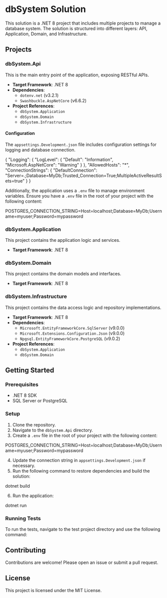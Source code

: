 # dbSystem Solution

This solution is a .NET 8 project that includes multiple projects to manage a database system. The solution is structured into different layers: API, Application, Domain, and Infrastructure.

## Projects

### dbSystem.Api

This is the main entry point of the application, exposing RESTful APIs.

- **Target Framework**: .NET 8
- **Dependencies**:
  - `dotenv.net` (v3.2.1)
  - `Swashbuckle.AspNetCore` (v6.6.2)
- **Project References**:
  - `dbSystem.Application`
  - `dbSystem.Domain`
  - `dbSystem.Infrastructure`

#### Configuration

The `appsettings.Development.json` file includes configuration settings for logging and database connection.

{ "Logging": { "LogLevel": { "Default": "Information", "Microsoft.AspNetCore": "Warning" } }, "AllowedHosts": "*", "ConnectionStrings": { "DefaultConnection": "Server=.;Database=MyDb;Trusted_Connection=True;MultipleActiveResultSets=true" } }

Additionally, the application uses a `.env` file to manage environment variables. Ensure you have a `.env` file in the root of your project with the following content:

POSTGRES_CONNECTION_STRING=Host=localhost;Database=MyDb;Username=myuser;Password=mypassword

### dbSystem.Application

This project contains the application logic and services.

- **Target Framework**: .NET 8

### dbSystem.Domain

This project contains the domain models and interfaces.

- **Target Framework**: .NET 8

### dbSystem.Infrastructure

This project contains the data access logic and repository implementations.

- **Target Framework**: .NET 8
- **Dependencies**:
  - `Microsoft.EntityFrameworkCore.SqlServer` (v9.0.0)
  - `Microsoft.Extensions.Configuration.Json` (v9.0.0)
  - `Npgsql.EntityFrameworkCore.PostgreSQL` (v9.0.2)
- **Project References**:
  - `dbSystem.Application`
  - `dbSystem.Domain`

## Getting Started

### Prerequisites

- .NET 8 SDK
- SQL Server or PostgreSQL

### Setup

1. Clone the repository.
2. Navigate to the `dbSystem.Api` directory.
3. Create a `.env` file in the root of your project with the following content:

POSTGRES_CONNECTION_STRING=Host=localhost;Database=MyDb;Username=myuser;Password=mypassword

4. Update the connection string in `appsettings.Development.json` if necessary.
5. Run the following command to restore dependencies and build the solution:

dotnet build

6. Run the application:

dotnet run


### Running Tests

To run the tests, navigate to the test project directory and use the following command:


## Contributing

Contributions are welcome! Please open an issue or submit a pull request.

## License

This project is licensed under the MIT License.
